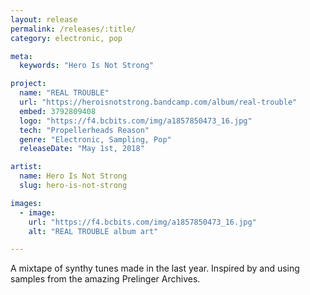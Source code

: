 ```yaml
---
layout: release
permalink: /releases/:title/
category: electronic, pop

meta:
  keywords: "Hero Is Not Strong"

project:
  name: "REAL TROUBLE"
  url: "https://heroisnotstrong.bandcamp.com/album/real-trouble"
  embed: 3792809408
  logo: "https://f4.bcbits.com/img/a1857850473_16.jpg"
  tech: "Propellerheads Reason"
  genre: "Electronic, Sampling, Pop"
  releaseDate: "May 1st, 2018"

artist:
  name: Hero Is Not Strong
  slug: hero-is-not-strong

images:
  - image:
    url: "https://f4.bcbits.com/img/a1857850473_16.jpg"
    alt: "REAL TROUBLE album art"

---
```

<p>A mixtape of synthy tunes made in the last year. Inspired by and using samples from the amazing Prelinger Archives.</p>